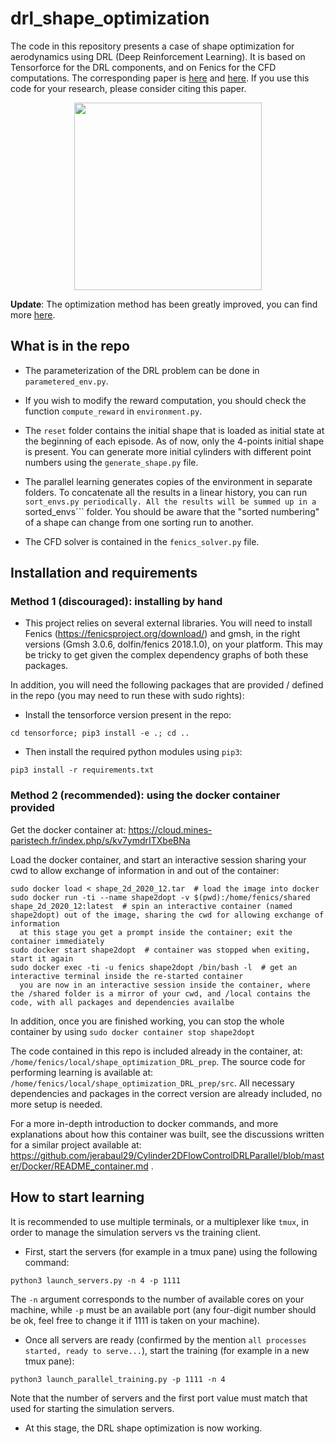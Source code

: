 # drl_shape_optimization

The code in this repository presents a case of shape optimization for aerodynamics using DRL (Deep Reinforcement Learning).
It is based on Tensorforce for the DRL components, and on Fenics for the CFD computations. The corresponding paper is <a href="https://www.sciencedirect.com/science/article/pii/S0021999120308548">here</a> and <a href="https://arxiv.org/abs/1908.09885">here</a>. If you use this code for your research, please consider citing this paper.

<p align="center">
  <img width="300" alt="" src="https://user-images.githubusercontent.com/44053700/102597855-81a61600-411b-11eb-82e8-f7ba84b3bc13.gif">
</p>

**Update**: The optimization method has been greatly improved, you can find more <a href="https://github.com/jviquerat/pbo">here</a>.

## What is in the repo

- The parameterization of the DRL problem can be done in ``parametered_env.py``.

- If you wish to modify the reward computation, you should check the function ``compute_reward`` in ``environment.py``.

- The ``reset`` folder contains the initial shape that is loaded as initial state at the beginning of each episode. As of now, only the 4-points initial shape is present. You can generate more initial cylinders with different point numbers using the ``generate_shape.py`` file.

- The parallel learning generates copies of the environment in separate folders. To concatenate all the results in a linear history, you can run ```sort_envs.py periodically. All the results will be summed up in a ```sorted_envs``` folder. You should be aware that the "sorted numbering" of a shape can change from one sorting run to another.

- The CFD solver is contained in the ```fenics_solver.py``` file.

## Installation and requirements

### Method 1 (discouraged): installing by hand

- This project relies on several external libraries. You will need to install Fenics (https://fenicsproject.org/download/) and gmsh, in the right versions (Gmsh 3.0.6, dolfin/fenics 2018.1.0), on your platform. This may be tricky to get given the complex dependency graphs of both these packages.

In addition, you will need the following packages that are provided / defined in the repo (you may need to run these with sudo rights):

- Install the tensorforce version present in the repo:

```cd tensorforce; pip3 install -e .; cd ..```

- Then install the required python modules using ```pip3```:

```pip3 install -r requirements.txt```

### Method 2 (recommended): using the docker container provided

Get the docker container at: https://cloud.mines-paristech.fr/index.php/s/kv7ymdrITXbeBNa

Load the docker container, and start an interactive session sharing your cwd to allow exchange of information in and out of the container:

```
sudo docker load < shape_2d_2020_12.tar  # load the image into docker
sudo docker run -ti --name shape2dopt -v $(pwd):/home/fenics/shared shape_2d_2020_12:latest  # spin an interactive container (named shape2dopt) out of the image, sharing the cwd for allowing exchange of information
  at this stage you get a prompt inside the container; exit the container immediately
sudo docker start shape2dopt  # container was stopped when exiting, start it again
sudo docker exec -ti -u fenics shape2dopt /bin/bash -l  # get an interactive terminal inside the re-started container
  you are now in an interactive session inside the container, where the /shared folder is a mirror of your cwd, and /local contains the code, with all packages and dependencies availalbe
```

In addition, once you are finished working, you can stop the whole container by using ```sudo docker container stop shape2dopt```

The code contained in this repo is included already in the container, at: ```/home/fenics/local/shape_optimization_DRL_prep```. The source code for performing learning is available at: ```/home/fenics/local/shape_optimization_DRL_prep/src```. All necessary dependencies and packages in the correct version are already included, no more setup is needed.

For a more in-depth introduction to docker commands, and more explanations about how this container was built, see the discussions written for a similar project available at: https://github.com/jerabaul29/Cylinder2DFlowControlDRLParallel/blob/master/Docker/README_container.md .

## How to start learning

It is recommended to use multiple terminals, or a multiplexer like ```tmux```, in order to manage the simulation servers vs the training client.

- First, start the servers (for example in a tmux pane) using the following command:

```python3 launch_servers.py -n 4 -p 1111```

The ```-n``` argument corresponds to the number of available cores on your machine, while ```-p``` must be an available port (any four-digit number should be ok, feel free to change it if 1111 is taken on your machine).

- Once all servers are ready (confirmed by the mention ```all processes started, ready to serve...```), start the training (for example in a new tmux pane):

```python3 launch_parallel_training.py -p 1111 -n 4```

Note that the number of servers and the first port value must match that used for starting the simulation servers.

- At this stage, the DRL shape optimization is now working.

